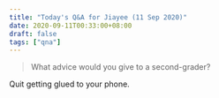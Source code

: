 ```yaml
---
title: "Today's Q&A for Jiayee (11 Sep 2020)"
date: 2020-09-11T00:33:00+08:00
draft: false
tags: ["qna"]
---
```

> What advice would you give to a second-grader?

Quit getting glued to your phone.
